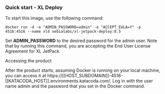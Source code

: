 ### Quick start - XL Deploy

To start this image, use the following command:

```
docker run -d -e "ADMIN_PASSWORD=admin" -e "ACCEPT_EULA=Y" -p 4516:4516 --name xld xebialabs/xl-jetpack-deploy:8.5
```

Set **ADMIN_PASSWORD** to the desired password for the admin user. Note that by running this command, you are accepting the End User License Agreement for XL JetPack.

Accessing the product

After the product starts, assuming Docker is running on your local machine, you can access it at https://[[HOST_SUBDOMAIN]]-4516-[[KATACODA_HOST]].environments.katacoda.com/. Log in with the user name admin and the password that you set in the Docker command.